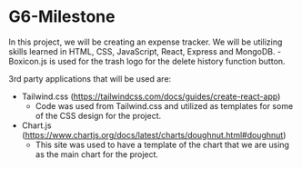 # G6-Milestone

In this project, we will be creating an expense tracker. 
We will be utilizing skills learned in HTML, CSS, JavaScript, React, Express and MongoDB.
    -Boxicon.js is used for the trash logo for the delete history function button.

3rd party applications that will be used are:
- Tailwind.css (https://tailwindcss.com/docs/guides/create-react-app)
    - Code was used from Tailwind.css and utilized as templates for some of the CSS design for the project.
- Chart.js (https://www.chartjs.org/docs/latest/charts/doughnut.html#doughnut)
    - This site was used to have a template of the chart that we are using as the main chart for the project.
